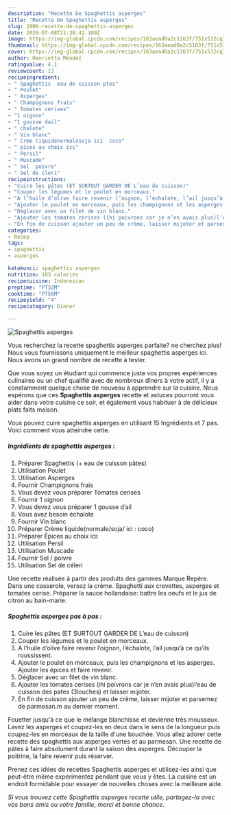 ```yaml
---
description: "Recette De Spaghettis asperges"
title: "Recette De Spaghettis asperges"
slug: 2006-recette-de-spaghettis-asperges
date: 2020-07-08T21:38:41.109Z
image: https://img-global.cpcdn.com/recipes/163aead0a2c5163f/751x532cq70/spaghettis-asperges-photo-principale-de-la-recette.jpg
thumbnail: https://img-global.cpcdn.com/recipes/163aead0a2c5163f/751x532cq70/spaghettis-asperges-photo-principale-de-la-recette.jpg
cover: https://img-global.cpcdn.com/recipes/163aead0a2c5163f/751x532cq70/spaghettis-asperges-photo-principale-de-la-recette.jpg
author: Henrietta Mendez
ratingvalue: 4.1
reviewcount: 13
recipeingredient:
- " Spaghettis  eau de cuisson ptes"
- " Poulet"
- " Asperges"
- " Champignons frais"
- " Tomates cerises"
- "1 oignon"
- "1 gousse dail"
- " chalote"
- " Vin blanc"
- " Crme liquidenormalesoja ici  coco"
- " pices au choix ici"
- " Persil"
- " Muscade"
- " Sel  poivre"
- " Sel de cleri"
recipeinstructions:
- "Cuire les pâtes (ET SURTOUT GARDER DE L’eau de cuisson)"
- "Couper les légumes et le poulet en morceaux."
- "A l’huile d’olive faire revenir l’oignon, l’échalote, l’ail jusqu’à ce qu’ils roussissent."
- "Ajouter le poulet en morceaux, puis les champignons et les asperges. Ajouter les épices et faire revenir."
- "Déglacer avec un filet de vin blanc."
- "Ajouter les tomates cerises (ihi poivrons car je n’en avais plus)l’eau de cuisson des pates (3louches) et laisser mijoter."
- "En fin de cuisson ajouter un peu de crème, laisser mijoter et parsemez de parmesan.m au dernier moment."
categories:
- Resep
tags:
- spaghettis
- asperges

katakunci: spaghettis asperges 
nutrition: 103 calories
recipecuisine: Indonesian
preptime: "PT32M"
cooktime: "PT56M"
recipeyield: "4"
recipecategory: Dinner

---
```



![Spaghettis asperges](https://img-global.cpcdn.com/recipes/163aead0a2c5163f/751x532cq70/spaghettis-asperges-photo-principale-de-la-recette.jpg)

Vous recherchez la recette spaghettis asperges parfaite? ne cherchez plus! Nous vous fournissons uniquement le meilleur spaghettis asperges ici. Nous avons un grand nombre de recette à tester.

Que vous soyez un étudiant qui commence juste vos propres expériences culinaires ou un chef qualifié avec de nombreux dîners à votre actif, il y a constamment quelque chose de nouveau à apprendre sur la cuisine. Nous espérons que ces <strong> Spaghettis asperges </strong> recette et astuces pourront vous aider dans votre cuisine ce soir, et également vous habituer à de délicieux plats faits maison.

<!--inarticleads1-->

Vous pouvez cuire spaghettis asperges en utilisant 15 Ingrédients et 7 pas. Voici comment vous atteindre cette.

##### Ingrédients de spaghettis asperges :

1. Préparer  Spaghettis (+ eau de cuisson pâtes)
1. Utilisation  Poulet
1. Utilisation  Asperges
1. Fournir  Champignons frais
1. Vous devez vous préparer  Tomates cerises
1. Fournir 1 oignon
1. Vous devez vous préparer 1 gousse d’ail
1. Vous avez besoin  échalote
1. Fournir  Vin blanc
1. Préparer  Crème liquide(normale/soja/ ici : coco)
1. Préparer  Épices au choix ici:
1. Utilisation  Persil
1. Utilisation  Muscade
1. Fournir  Sel / poivre
1. Utilisation  Sel de céleri


Une recette réalisée à partir des produits des gammes Marque Repère. Dans une casserole, versez la crème. Spaghetti aux crevettes, asperges et tomates cerise. Préparer la sauce hollandaise: battre les oeufs et le jus de citron au bain-marie. 

<!--inarticleads2-->

##### Spaghettis asperges pas à pas :

1. Cuire les pâtes (ET SURTOUT GARDER DE L’eau de cuisson)
1. Couper les légumes et le poulet en morceaux.
1. A l’huile d’olive faire revenir l’oignon, l’échalote, l’ail jusqu’à ce qu’ils roussissent.
1. Ajouter le poulet en morceaux, puis les champignons et les asperges. Ajouter les épices et faire revenir.
1. Déglacer avec un filet de vin blanc.
1. Ajouter les tomates cerises (ihi poivrons car je n’en avais plus)l’eau de cuisson des pates (3louches) et laisser mijoter.
1. En fin de cuisson ajouter un peu de crème, laisser mijoter et parsemez de parmesan.m au dernier moment.


Fouetter jusqu&#39;à ce que le mélange blanchisse et devienne très mousseux. Lavez les asperges et coupez-les en deux dans le sens de la longueur puis coupez-les en morceaux de la taille d&#39;une bouchée. Vous allez adorer cette recette des spaghettis aux asperges vertes et au parmesan. Une recette de pâtes à faire absolument durant la saison des asperges. Découper la poitrine, la faire revenir puis réserver. 

<!--inarticleads1-->

<p>
Prenez ces idées de recettes Spaghettis asperges et utilisez-les ainsi que peut-être même expérimentez pendant que vous y êtes. La cuisine est un endroit formidable pour essayer de nouvelles choses avec la meilleure aide.
</p>

<p>
<i>Si vous trouvez cette Spaghettis asperges recette utile, partagez-la avec vos bons amis ou votre famille, merci et bonne chance.</i>
</p>
